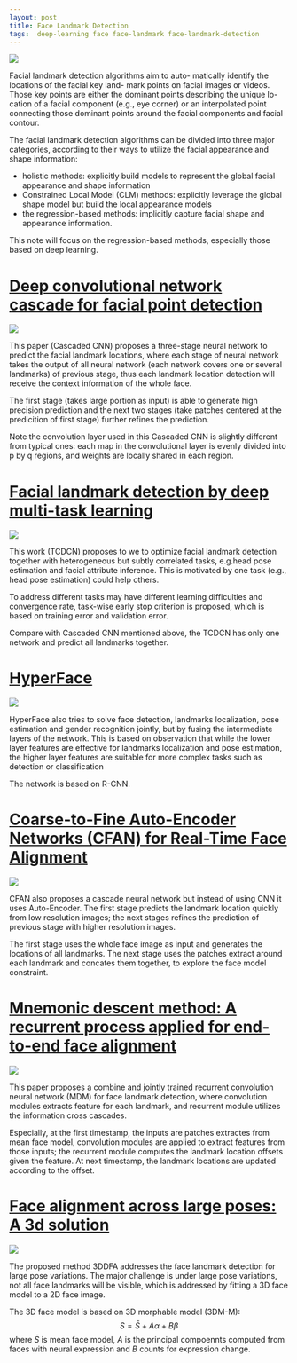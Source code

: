 ```yaml
---
layout: post
title: Face Landmark Detection
tags:  deep-learning face face-landmark face-landmark-detection
---
```


![](https://cdn-images-1.medium.com/max/1200/1*Db5cCH72jLsV5lrgdAs78Q.jpeg)

Facial landmark detection algorithms aim to auto- matically identify the locations of the facial key land- mark points on facial images or videos. Those key points are either the dominant points describing the unique lo- cation of a facial component (e.g., eye corner) or an interpolated point connecting those dominant points around the facial components and facial contour.

The facial landmark detection algorithms can be divided into three major categories, according to their ways to utilize the facial appearance and shape information:
- holistic methods: explicitly build models to represent the global facial appearance and shape information
- Constrained Local Model (CLM) methods: explicitly leverage the global shape model but build the local appearance models
- the regression-based methods: implicitly capture facial shape and appearance information. 

This note will focus on the regression-based methods, especially those based on deep learning.

# [Deep convolutional network cascade for facial point detection](https://www.cv-foundation.org/openaccess/content_cvpr_2013/papers/Sun_Deep_Convolutional_Network_2013_CVPR_paper.pdf)

![](https://ai2-s2-public.s3.amazonaws.com/figures/2017-08-08/57ebeff9273dea933e2a75c306849baf43081a8c/3-Figure2-1.png)

This paper (Cascaded CNN) proposes a three-stage neural network to predict the facial landmark locations, where each stage of neural network takes the output of all neural network (each network covers one or several landmarks) of previous stage, thus each landmark location detection will receive the context information of the whole face.

The first stage (takes large portion as input) is able to generate high precision prediction and the next two stages (take patches centered at the predicition of first stage) further refines the prediction.

Note the convolution layer used in this Cascaded CNN is slightly different from typical ones: each map in the convolutional layer is evenly divided into p by q regions, and weights are locally shared in each region.


# [Facial landmark detection by deep multi-task learning](http://personal.ie.cuhk.edu.hk/~ccloy/files/eccv_2014_deepfacealign.pdf)

![](https://ai2-s2-public.s3.amazonaws.com/figures/2017-08-08/8a3c5507237957d013a0fe0f082cab7f757af6ee/8-Figure3-1.png)

This work (TCDCN) proposes to we to optimize facial landmark detection together with heterogeneous but subtly correlated tasks, e.g.head pose estimation and facial attribute inference. This is motivated by one task (e.g., head pose estimation) could help others.

To address different tasks may have different learning difficulties and convergence rate, task-wise early stop criterion is proposed, which is based on training error and validation error.

Compare with Cascaded CNN mentioned above, the TCDCN has only one network and predict all landmarks together.

# [HyperFace](https://arxiv.org/pdf/1603.01249)

![](https://ai2-s2-public.s3.amazonaws.com/figures/2017-08-08/b2cd92d930ed9b8d3f9dfcfff733f8384aa93de8/2-Figure2-1.png)

HyperFace also tries to solve face detection, landmarks localization, pose estimation and gender recognition jointly, but by fusing the intermediate layers of the network. This is based on observation that while the lower layer features are effective for landmarks localization and pose estimation, the higher layer features are suitable for more complex tasks such as detection or classification

The network is based on R-CNN.

# [Coarse-to-Fine Auto-Encoder Networks (CFAN) for Real-Time Face Alignment](http://citeseerx.ist.psu.edu/viewdoc/download?doi=10.1.1.702.1120&rep=rep1&type=pdf)

![](https://ai2-s2-public.s3.amazonaws.com/figures/2017-08-08/22e2066acfb795ac4db3f97d2ac176d6ca41836c/2-Figure1-1.png)

CFAN also proposes a cascade neural network but instead of using CNN it uses Auto-Encoder. The first stage predicts the landmark location quickly from low resolution images; the next stages refines the prediction of previous stage with higher resolution images.

The first stage uses the whole face image as input and generates the locations of all landmarks. The next stage uses the patches extract around each landmark and concates them together, to explore the face model constraint.

# [Mnemonic descent method: A recurrent process applied for end-to-end face alignment](https://ibug.doc.ic.ac.uk/media/uploads/documents/trigeorgis2016mnemonic.pdf)

![](https://ai2-s2-public.s3.amazonaws.com/figures/2017-08-08/193debca0be1c38dabc42dc772513e6653fd91d8/4-Figure2-1.png)

This paper proposes a combine and jointly trained recurrent convolution neural network (MDM) for face landmark detection, where convolution modules extracts feature for each landmark, and recurrent module utilizes the information cross cascades.

Especially, at the first timestamp, the inputs are patches extractes from mean face model, convolution modules are applied to extract features from those inputs; the recurrent module computes the landmark location offsets given the feature. At next timestamp, the landmark locations are updated according to the offset.

# [Face alignment across large poses: A 3d solution](http://cvlab.cse.msu.edu/pdfs/Liu_StanLi_CVPR2016.pdf)

![](https://ai2-s2-public.s3.amazonaws.com/figures/2017-08-08/2a4153655ad1169d482e22c468d67f3bc2c49f12/3-Figure2-1.png)

The proposed method 3DDFA addresses the face landmark detection for large pose variations. The major challenge is under large pose variations, not all face landmarks will be visible, which is addressed by fitting a 3D face model to a 2D face image.

The 3D face model is based on 3D morphable model (3DM-M):
$$S=\bar{S}+A\alpha+B\beta$$
where $\bar{S}$ is mean face model, $A$ is the principal compoennts computed from faces with neural expression and $B$ counts for expression change.


